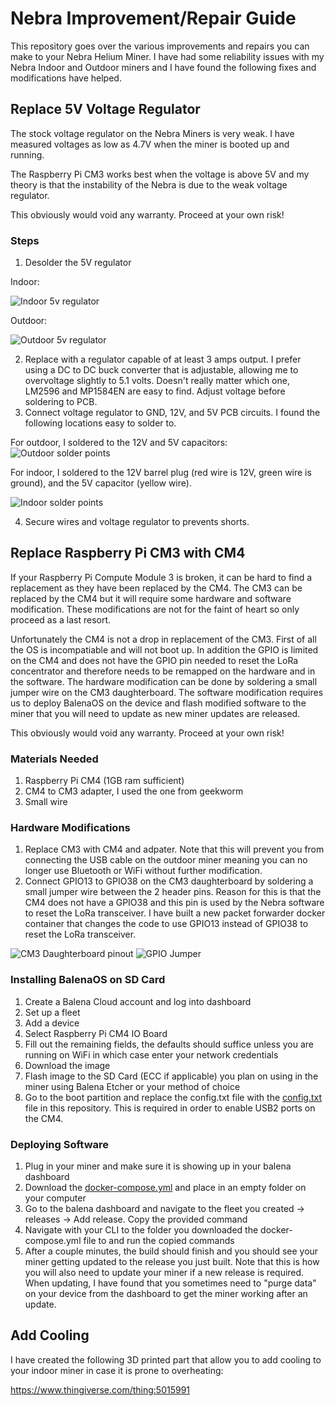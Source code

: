 # Nebra Improvement/Repair Guide

This repository goes over the various improvements and repairs you can make to your Nebra Helium Miner. I have had some reliability issues with my Nebra Indoor and Outdoor miners and I have found the following fixes and modifications have helped.

## Replace 5V Voltage Regulator
The stock voltage regulator on the Nebra Miners is very weak. 
I have measured voltages as low as 4.7V when the miner is booted up and running. 

The Raspberry Pi CM3 works best when the voltage is above 5V and my theory is that the instability of the Nebra is due to the weak voltage regulator.

This obviously would void any warranty. Proceed at your own risk!

### Steps
1. Desolder the 5V regulator

Indoor:

![Indoor 5v regulator](indoor_5v_regulator.png)

Outdoor:

![Outdoor 5v regulator](outdoor_5v_regulator.png)

2. Replace with a regulator capable of at least 3 amps output. I prefer using a DC to DC buck converter that is adjustable, allowing me to overvoltage slightly to 5.1 volts. Doesn't really matter which one, LM2596 and MP1584EN are easy to find. Adjust voltage before soldering to PCB.
3. Connect voltage regulator to GND, 12V, and 5V PCB circuits. I found the following locations easy to solder to.

For outdoor, I soldered to the 12V and 5V capacitors:
![Outdoor solder points](outdoor_new_regulator.png)

For indoor, I soldered to the 12V barrel plug (red wire is 12V, green wire is ground), and the 5V capacitor (yellow wire).

![Indoor solder points](indoor_new_regulator.PNG)

4. Secure wires and voltage regulator to prevents shorts.

## Replace Raspberry Pi CM3 with CM4

If your Raspberry Pi Compute Module 3 is broken, it can be hard to find a replacement as they have been replaced by the CM4. The CM3 can be replaced by the CM4 but it will require some hardware and software modification. These modifications are not for the faint of heart so only proceed as a last resort. 

Unfortunately the CM4 is not a drop in replacement of the CM3. First of all the OS is incompatiable and will not boot up. In addition the GPIO is limited on the CM4 and does not have the GPIO pin needed to reset the LoRa concentrator and therefore needs to be remapped on the hardware and in the software. The hardware modification can be done by soldering a small jumper wire on the CM3 daughterboard. The software modification requires us to deploy BalenaOS on the device and flash modified software to the miner that you will need to update as new miner updates are released.

This obviously would void any warranty. Proceed at your own risk!

### Materials Needed
1. Raspberry Pi CM4 (1GB ram sufficient)
2. CM4 to CM3 adapter, I used the one from geekworm
3. Small wire

### Hardware Modifications
1. Replace CM3 with CM4 and adpater. Note that this will prevent you from connecting the USB cable on the outdoor miner meaning you can no longer use Bluetooth or WiFi without further modification. 
2. Connect GPIO13 to GPIO38 on the CM3 daughterboard by soldering a small jumper wire between the 2 header pins. Reason for this is that the CM4 does not have a GPIO38 and this pin is used by the Nebra software to reset the LoRa transceiver. I have built a new packet forwarder docker container that changes the code to use GPIO13 instead of GPIO38 to reset the LoRa transceiver.

![CM3 Daughterboard pinout](daughterBoard-pinout.png)
![GPIO Jumper](GPIO_jumper.PNG)

### Installing BalenaOS on SD Card
1. Create a Balena Cloud account and log into dashboard
2. Set up a fleet
3. Add a device
4. Select Raspberry Pi CM4 IO Board
5. Fill out the remaining fields, the defaults should suffice unless you are running on WiFi in which case enter your network credentials
6. Download the image
7. Flash image to the SD Card (ECC if applicable) you plan on using in the miner using Balena Etcher or your method of choice
8. Go to the boot partition and replace the config.txt file with the [config.txt](https://github.com/james-carl-git/helium-miner-software/blob/master/config.txt) file in this repository. This is required in order to enable USB2 ports on the CM4.

### Deploying Software
1. Plug in your miner and make sure it is showing up in your balena dashboard
2. Download the [docker-compose.yml](https://github.com/james-carl-git/helium-miner-software/blob/master/docker-compose.yml) and place in an empty folder on your computer
3. Go to the balena dashboard and navigate to the fleet you created -> releases -> Add release. Copy the provided command
4. Navigate with your CLI to the folder you downloaded the docker-compose.yml file to and run the copied commands
5. After a couple minutes, the build should finish and you should see your miner getting updated to the release you just built. Note that this is how you will also need to update your miner if a new release is required. When updating, I have found that you sometimes need to "purge data" on your device from the dashboard to get the miner working after an update. 

## Add Cooling
I have created the following 3D printed part that allow you to add cooling to your indoor miner in case it is prone to overheating: 

https://www.thingiverse.com/thing:5015991

